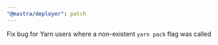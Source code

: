 ```yaml
---
"@mastra/deployer": patch
---
```


Fix bug for Yarn users where a non-existent `yarn pack` flag was called
